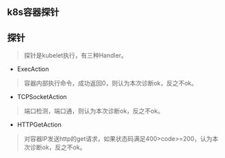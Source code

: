 ## k8s容器探针

## 探针
> 探针是kubelet执行，有三种Handler。

* ExecAction
> 容器内部执行命令，成功返回0，则认为本次诊断ok，反之不ok。

* TCPSocketAction
> 端口检测，端口通，则认为本次诊断ok，反之不ok。

* HTTPGetAction
> 对容器IP发送http的get请求，如果状态码满足400>code>=200，认为本次诊断ok，反之不ok。

